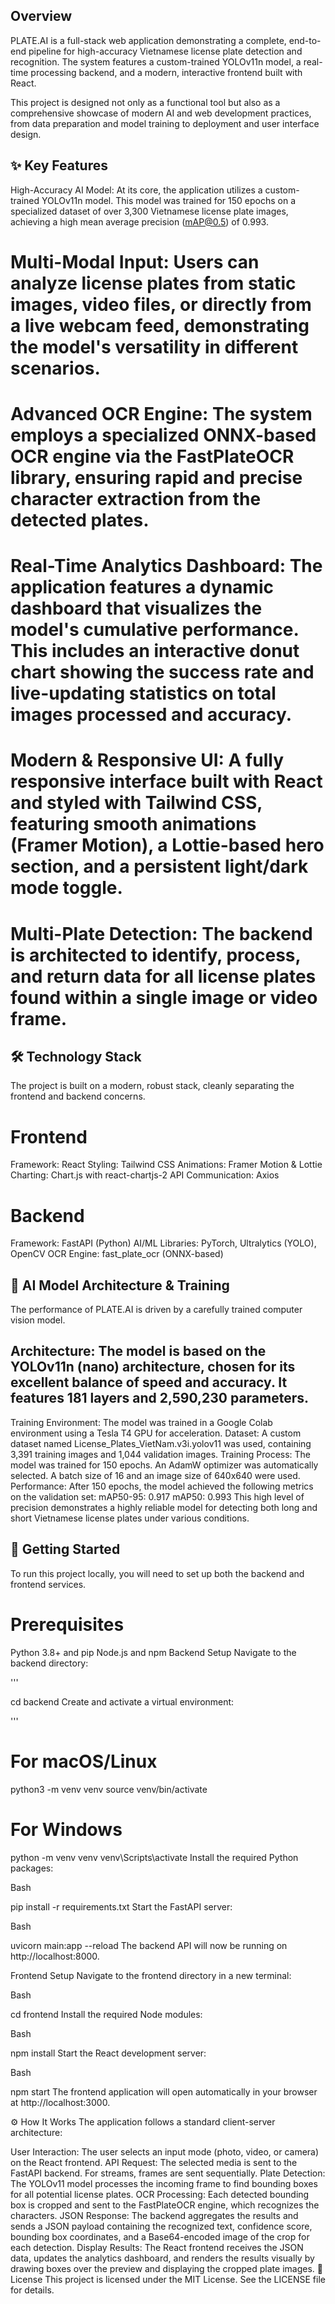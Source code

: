 ## Overview
PLATE.AI is a full-stack web application demonstrating a complete, end-to-end pipeline for high-accuracy Vietnamese license plate detection and recognition. The system features a custom-trained YOLOv11n model, a real-time processing backend, and a modern, interactive frontend built with React.

This project is designed not only as a functional tool but also as a comprehensive showcase of modern AI and web development practices, from data preparation and model training to deployment and user interface design.


## ✨ Key Features
High-Accuracy AI Model: At its core, the application utilizes a custom-trained YOLOv11n model. This model was trained for 150 epochs on a specialized dataset of over 3,300 Vietnamese license plate images, achieving a high mean average precision (mAP@0.5) of 0.993.

# Multi-Modal Input: Users can analyze license plates from static images, video files, or directly from a live webcam feed, demonstrating the model's versatility in different scenarios.
# Advanced OCR Engine: The system employs a specialized ONNX-based OCR engine via the FastPlateOCR library, ensuring rapid and precise character extraction from the detected plates.
# Real-Time Analytics Dashboard: The application features a dynamic dashboard that visualizes the model's cumulative performance. This includes an interactive donut chart showing the success rate and live-updating statistics on total images processed and accuracy.
# Modern & Responsive UI: A fully responsive interface built with React and styled with Tailwind CSS, featuring smooth animations (Framer Motion), a Lottie-based hero section, and a persistent light/dark mode toggle.
# Multi-Plate Detection: The backend is architected to identify, process, and return data for all license plates found within a single image or video frame.
## 🛠️ Technology Stack
The project is built on a modern, robust stack, cleanly separating the frontend and backend concerns.

# Frontend
Framework: React
Styling: Tailwind CSS
Animations: Framer Motion & Lottie
Charting: Chart.js with react-chartjs-2
API Communication: Axios
# Backend
Framework: FastAPI (Python)
AI/ML Libraries: PyTorch, Ultralytics (YOLO), OpenCV
OCR Engine: fast_plate_ocr (ONNX-based)
## 🧠 AI Model Architecture & Training
The performance of PLATE.AI is driven by a carefully trained computer vision model.

## Architecture: The model is based on the YOLOv11n (nano) architecture, chosen for its excellent balance of speed and accuracy. It features 181 layers and 2,590,230 parameters.
Training Environment: The model was trained in a Google Colab environment using a Tesla T4 GPU for acceleration.
Dataset: A custom dataset named License_Plates_VietNam.v3i.yolov11 was used, containing 3,391 training images and 1,044 validation images.
Training Process:
The model was trained for 150 epochs.
An AdamW optimizer was automatically selected.
A batch size of 16 and an image size of 640x640 were used.
Performance: After 150 epochs, the model achieved the following metrics on the validation set:
mAP50-95: 0.917
mAP50: 0.993
This high level of precision demonstrates a highly reliable model for detecting both long and short Vietnamese license plates under various conditions.

## 🚀 Getting Started
To run this project locally, you will need to set up both the backend and frontend services.

# Prerequisites
Python 3.8+ and pip
Node.js and npm
Backend Setup
Navigate to the backend directory:

'''

cd backend
Create and activate a virtual environment:

'''

# For macOS/Linux
python3 -m venv venv
source venv/bin/activate

# For Windows
python -m venv venv
venv\Scripts\activate
Install the required Python packages:

Bash

pip install -r requirements.txt
Start the FastAPI server:

Bash

uvicorn main:app --reload
The backend API will now be running on http://localhost:8000.

Frontend Setup
Navigate to the frontend directory in a new terminal:

Bash

cd frontend
Install the required Node modules:

Bash

npm install
Start the React development server:

Bash

npm start
The frontend application will open automatically in your browser at http://localhost:3000.

⚙️ How It Works
The application follows a standard client-server architecture:

User Interaction: The user selects an input mode (photo, video, or camera) on the React frontend.
API Request: The selected media is sent to the FastAPI backend. For streams, frames are sent sequentially.
Plate Detection: The YOLOv11 model processes the incoming frame to find bounding boxes for all potential license plates.
OCR Processing: Each detected bounding box is cropped and sent to the FastPlateOCR engine, which recognizes the characters.
JSON Response: The backend aggregates the results and sends a JSON payload containing the recognized text, confidence score, bounding box coordinates, and a Base64-encoded image of the crop for each detection.
Display Results: The React frontend receives the JSON data, updates the analytics dashboard, and renders the results visually by drawing boxes over the preview and displaying the cropped plate images.
📄 License
This project is licensed under the MIT License. See the LICENSE file for details.
